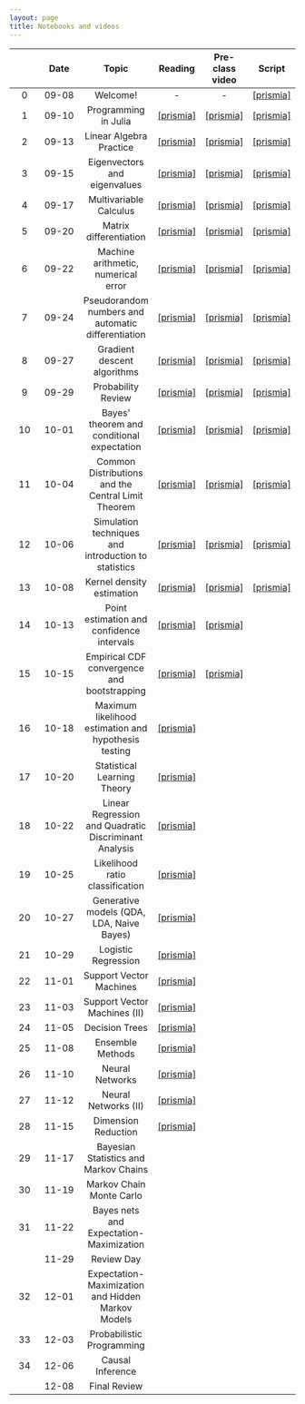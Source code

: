 ```yaml
---
layout: page
title: Notebooks and videos
---
```


<table>
  <thead>
    <tr>
      <th style="text-align: center; width:80px"></th>
      <th style="text-align: center; width:100px">Date</th>
      <th style="text-align: center">Topic</th>
      <th style="text-align: center">Reading</th>            
      <th style="text-align: center">Pre-class video</th>
      <th style="text-align: center">Script</th>
    </tr>
  </thead>
  <tbody>
    <tr>
      <td style="text-align: center">0</td>
      <td style="text-align: center">09-08</td>
      <td style="text-align: center">Welcome!</td>
      <td style="text-align: center">-</td>
      <td style="text-align: center">-</td>
      <td style="text-align: center"><a href="https://prismia.chat/shared/O4RQ-8QBC">[prismia]</a></td>
    </tr>
    <tr>
      <td style="text-align: center">1</td>
      <td style="text-align: center">09-10</td>
      <td style="text-align: center">Programming in Julia</td>
      <td style="text-align: center"><a href="https://prismia.chat/shared/python-to-julia">[prismia]</a></td>      
      <td style="text-align: center"><a href="https://prismia.chat/shared/X3ZS-ICYN">[prismia]</a></td>
      <td style="text-align: center"><a href="https://prismia.chat/shared/TVDV-50OX">[prismia]</a></td>
    </tr>
    <tr>
      <td style="text-align: center">2</td>    
      <td style="text-align: center">09-13</td>
      <td style="text-align: center">Linear Algebra Practice</td>
      <td style="text-align: center"><a href="https://prismia.chat/shared/linear-algebra">[prismia]</a></td>      
      <td style="text-align: center"><a href="https://prismia.chat/shared/F33Y-JGS3">[prismia]</a></td>
      <td style="text-align: center"><a href="https://prismia.chat/shared/PPE5-UIEY">[prismia]</a></td>
    </tr>
    <tr>
      <td style="text-align: center">3</td>
      <td style="text-align: center">09-15</td>
      <td style="text-align: center">Eigenvectors and eigenvalues</td>
      <td style="text-align: center"><a href="https://prismia.chat/shared/linear-algebra-2">[prismia]</a></td>      
      <td style="text-align: center"><a href="https://prismia.chat/shared/MVT5-SLIA">[prismia]</a></td>
      <td style="text-align: center"><a href="https://prismia.chat/shared/GDK6-1FJP">[prismia]</a></td>
    </tr>  
    <tr>
      <td style="text-align: center">4</td>
      <td style="text-align: center">09-17</td>
      <td style="text-align: center">Multivariable Calculus</td>
      <td style="text-align: center"><a href="https://prismia.chat/shared/calculus">[prismia]</a></td>
      <td style="text-align: center"><a href="https://prismia.chat/shared/WH6L-IO7Q">[prismia]</a></td>
      <td style="text-align: center"><a href="https://prismia.chat/shared/N6SZ-RIVY">[prismia]</a></td>
    </tr>
    <tr>
      <td style="text-align: center">5</td>
      <td style="text-align: center">09-20</td>
      <td style="text-align: center">Matrix differentiation</td>
      <td style="text-align: center"><a href="https://prismia.chat/shared/calculus-2/6f13ef6d-3456-4b2e-8c71-8c4a0cc539b5">[prismia]</a></td>
      <td style="text-align: center"><a href="https://prismia.chat/shared/FTSX-1HXC">[prismia]</a></td>
      <td style="text-align: center"><a href="https://prismia.chat/shared/MJHJ-90N1">[prismia]</a></td>
    </tr>
    <tr>
      <td style="text-align: center">6</td>    
      <td style="text-align: center">09-22</td>
      <td style="text-align: center">Machine arithmetic, numerical error</td>
      <td style="text-align: center"><a href="https://prismia.chat/shared/numerical-computation/d8178e02-222c-46c1-8682-26fa646553c1">[prismia]</a></td>
      <td style="text-align: center"><a href="https://prismia.chat/shared/YH9S-7YSW">[prismia]</a></td>
      <td style="text-align: center"><a href="https://prismia.chat/shared/OY9J-1SUI">[prismia]</a></td>      
    </tr>
    <tr>
      <td style="text-align: center">7</td>    
      <td style="text-align: center">09-24</td>
      <td style="text-align: center">Pseudorandom numbers and automatic differentiation</td>
      <td style="text-align: center"><a href="https://prismia.chat/shared/numerical-computation/9e5983d8-d006-416f-ad24-e3b49a26d971">[prismia]</a></td>      
      <td style="text-align: center"><a href="https://prismia.chat/shared/QOAG-RJRS">[prismia]</a></td>
      <td style="text-align: center"><a href="https://prismia.chat/shared/G4XI-270Y">[prismia]</a></td>      
    </tr>
    <tr>
      <td style="text-align: center">8</td>
      <td style="text-align: center">09-27</td>
      <td style="text-align: center">Gradient descent algorithms</td>
      <td style="text-align: center"><a href="https://prismia.chat/shared/numerical-computation/3890cc43-ae0c-47da-bfd9-ccce64b0eb27">[prismia]</a></td>
      <td style="text-align: center"><a href="https://prismia.chat/shared/DDV3-NNAL">[prismia]</a></td>
      <td style="text-align: center"><a href="https://prismia.chat/shared/NOPO-L4UK">[prismia]</a></td>
    </tr>
    <tr>
      <td style="text-align: center">9</td>
      <td style="text-align: center">09-29</td>
      <td style="text-align: center">Probability Review</td>
      <td style="text-align: center"><a href="https://prismia.chat/shared/probability">[prismia]</a></td>
      <td style="text-align: center"><a href="https://prismia.chat/shared/ZR1E-06T1">[prismia]</a></td>
      <td style="text-align: center"><a href="https://prismia.chat/shared/PG8G-OD2H">[prismia]</a></td>
    </tr>
    <tr>
      <td style="text-align: center">10</td>    
      <td style="text-align: center">10-01</td>
      <td style="text-align: center">Bayes' theorem and conditional expectation</td>
      <td style="text-align: center"><a href="https://prismia.chat/shared/probability/200dd8e8-d5c1-40ef-ac9d-5153e3aa43f2">[prismia]</a></td>
      <td style="text-align: center"><a href="https://prismia.chat/shared/99OS-OGSW">[prismia]</a></td>
      <td style="text-align: center"><a href="https://prismia.chat/shared/VVE1-K04D">[prismia]</a></td></td>
    </tr>
    <tr>
      <td style="text-align: center">11</td>    
      <td style="text-align: center">10-04</td>
      <td style="text-align: center">Common Distributions and the Central Limit Theorem</td>
      <td style="text-align: center"><a href="https://prismia.chat/shared/probability/3422156d-9877-45d7-aeee-8a565cf5b167">[prismia]</a></td>
      <td style="text-align: center"><a href="https://prismia.chat/shared/69I0-Y2X6">[prismia]</a></td>
      <td style="text-align: center"><a href="https://prismia.chat/shared/L3F2-J3B4">[prismia]</a></td>
    </tr>
    <tr>
      <td style="text-align: center">12</td>    
      <td style="text-align: center">10-06</td>
      <td style="text-align: center">Simulation techniques and introduction to statistics</td>
      <td style="text-align: center"><a href="https://prismia.chat/shared/statistics/48143453-e6d3-46b4-a9c8-7541f25a1d8d">[prismia]</a></td>
      <td style="text-align: center"><a href="https://prismia.chat/shared/B27Y-LWJ7">[prismia]</a></td>
      <td style="text-align: center"><a href="https://prismia.chat/shared/31TF-3A0U">[prismia]</a></td>      
    </tr>
    <tr>
      <td style="text-align: center">13</td>    
      <td style="text-align: center">10-08</td>
      <td style="text-align: center">Kernel density estimation</td>
      <td style="text-align: center"><a href="https://prismia.chat/shared/statistics/138de1c4-b046-4f08-9655-5e7595099d6d">[prismia]</a></td>      
      <td style="text-align: center"><a href="https://prismia.chat/shared/NQMQ-J8LZ">[prismia]</a></td>   
      <td style="text-align: center"><a href="https://prismia.chat/shared/S6U1-0EFE">[prismia]</a></td>      
    </tr>
    <tr>
      <td style="text-align: center">14</td>    
      <td style="text-align: center">10-13</td>
      <td style="text-align: center">Point estimation and confidence intervals</td>
      <td style="text-align: center"><a href="https://prismia.chat/shared/statistics/6fc2c6ce-323b-4bea-9c84-972ea2e62683">[prismia]</a></td>      
      <td style="text-align: center"><a href="https://prismia.chat/shared/3Q3A-RNIK">[prismia]</a></td>
      <td style="text-align: center"></td>      
    </tr>
    <tr>
      <td style="text-align: center">15</td>    
      <td style="text-align: center">10-15</td>
      <td style="text-align: center">Empirical CDF convergence and bootstrapping</td>
      <td style="text-align: center"><a href="https://prismia.chat/shared/statistics/5c5b00b5-2b75-4e03-ba8c-aed8896ad2dc">[prismia]</a></td>
      <td style="text-align: center"><a href="https://prismia.chat/shared/BRRX-DATS">[prismia]</a></td>
      <td style="text-align: center"></td>      
    </tr>
    <tr>
      <td style="text-align: center">16</td>    
      <td style="text-align: center">10-18</td>
      <td style="text-align: center">Maximum likelihood estimation and hypothesis testing</td>
      <td style="text-align: center"><a href="https://prismia.chat/shared/statistics/aff37bb1-85b0-4986-8558-2db917bc1afc">[prismia]</a></td>      
      <td style="text-align: center"></td>   
      <td style="text-align: center"></td>      
    </tr>
    <tr>
      <td style="text-align: center">17</td>    
      <td style="text-align: center">10-20</td>
      <td style="text-align: center">Statistical Learning Theory</td>
      <td style="text-align: center"><a href="https://prismia.chat/shared/machine-learning">[prismia]</a></td>      
      <td style="text-align: center"></td>   
      <td style="text-align: center"></td>      
    </tr>
    <tr>
      <td style="text-align: center">18</td>    
      <td style="text-align: center">10-22</td>
      <td style="text-align: center">Linear Regression and Quadratic Discriminant Analysis</td>
      <td style="text-align: center"><a href="https://prismia.chat/shared/machine-learning/48eab081-0614-4bbd-85c1-9eb295b37a4f">[prismia]</a></td>
      <td style="text-align: center"></td>      
      <td style="text-align: center"></td>      
    </tr>
    <tr>
      <td style="text-align: center">19</td>    
      <td style="text-align: center">10-25</td>
      <td style="text-align: center">Likelihood ratio classification</td>
      <td style="text-align: center"><a href="https://prismia.chat/shared/machine-learning/fcfc2e96-a9ae-4bf5-a401-2af84d109e2c">[prismia]</a></td>      
      <td style="text-align: center"></td>    
      <td style="text-align: center"></td>      
    </tr>
    <tr>
      <td style="text-align: center">20</td>    
      <td style="text-align: center">10-27</td>
      <td style="text-align: center">Generative models (QDA, LDA, Naive Bayes)</td>
      <td style="text-align: center"><a href="https://prismia.chat/shared/machine-learning/a55c0890-f271-4549-97da-747f8208eda6">[prismia]</a></td>      
      <td style="text-align: center"></td>   
      <td style="text-align: center"></td>      
    </tr>
    <tr>
      <td style="text-align: center">21</td>    
      <td style="text-align: center">10-29</td>
      <td style="text-align: center">Logistic Regression</td>
      <td style="text-align: center"><a href="https://prismia.chat/shared/machine-learning/ac286cc9-eddc-4856-ab70-fb2c487815f7">[prismia]</a></td>      
      <td style="text-align: center"></td>  
      <td style="text-align: center"></td>      
    </tr>
    <tr>
      <td style="text-align: center">22</td>    
      <td style="text-align: center">11-01</td>
      <td style="text-align: center">Support Vector Machines</td>
      <td style="text-align: center"><a href="https://prismia.chat/shared/machine-learning/788b6829-b780-48e1-aa6c-034af09c797c">[prismia]</a></td>      
      <td style="text-align: center"></td>   
      <td style="text-align: center"></td>      
    </tr>
    <tr>
      <td style="text-align: center">23</td>    
      <td style="text-align: center">11-03</td>
      <td style="text-align: center">Support Vector Machines (II)</td>
      <td style="text-align: center"><a href="https://prismia.chat/shared/machine-learning/e8913e4b-5b74-439e-aa08-be671d3efdc2">[prismia]</a></td>
      <td style="text-align: center"></td>
      <td style="text-align: center"></td>      
    </tr>
    <tr>
      <td style="text-align: center">24</td>    
      <td style="text-align: center">11-05</td>
      <td style="text-align: center">Decision Trees</td>
      <td style="text-align: center"><a href="https://prismia.chat/shared/machine-learning/601deda0-21f1-4b26-b60f-146f02349b50">[prismia]</a></td>      
      <td style="text-align: center"></td>            
      <td style="text-align: center"></td>      
    </tr>
    <tr>
      <td style="text-align: center">25</td>    
      <td style="text-align: center">11-08</td>
      <td style="text-align: center">Ensemble Methods</td>
      <td style="text-align: center"><a href="https://prismia.chat/shared/machine-learning/bc1457f8-07a8-4a08-8157-7a4a26d16d24">[prismia]</a></td>      
      <td style="text-align: center"></td>      
      <td style="text-align: center"></td>      
    </tr>
    <tr>
      <td style="text-align: center">26</td>    
      <td style="text-align: center">11-10</td>
      <td style="text-align: center">Neural Networks</td>
      <td style="text-align: center"><a href="https://prismia.chat/shared/machine-learning/4b24926b-286a-480e-b855-d0fc26e69ffa">[prismia]</a></td>    
      <td style="text-align: center"></td>      
      <td style="text-align: center"></td>      
    </tr>
    <tr>
      <td style="text-align: center">27</td>
      <td style="text-align: center">11-12</td>
      <td style="text-align: center">Neural Networks (II)</td>
      <td style="text-align: center"><a href="https://prismia.chat/shared/machine-learning/2e9cd375-0d7d-4b5e-bdf8-a3f920eb8bbc">[prismia]</a></td>
      <td style="text-align: center"></td>            
      <td style="text-align: center"></td>      
    </tr>
    <tr>
      <td style="text-align: center">28</td>
      <td style="text-align: center">11-15</td>
      <td style="text-align: center">Dimension Reduction</td>
      <td style="text-align: center"><a href="https://prismia.chat/shared/machine-learning/2d66d42b-4768-4098-8dce-345535be4b88">[prismia]</a></td> 
      <td style="text-align: center"></td>            
      <td style="text-align: center"></td>      
    </tr>
    <tr>
      <td style="text-align: center">29</td>
      <td style="text-align: center">11-17</td>
      <td style="text-align: center">Bayesian Statistics and Markov Chains</td>
      <td style="text-align: center"></td>     
      <td style="text-align: center"></td>      
      <td style="text-align: center"></td>      
    </tr>
    <tr>
      <td style="text-align: center">30</td>
      <td style="text-align: center">11-19</td>
      <td style="text-align: center">Markov Chain Monte Carlo</td>
      <td style="text-align: center"></td>   
      <td style="text-align: center"></td>            
      <td style="text-align: center"></td>      
    </tr>
    <tr>
      <td style="text-align: center">31</td>
      <td style="text-align: center">11-22</td>
      <td style="text-align: center">Bayes nets and Expectation-Maximization</td>
      <td style="text-align: center"></td>   
      <td style="text-align: center"></td>            
      <td style="text-align: center"></td>      
    </tr>    
    <tr>
      <td style="text-align: center"></td>
      <td style="text-align: center">11-29</td>
      <td style="text-align: center">Review Day</td>
      <td style="text-align: center"></td>      
      <td style="text-align: center"></td>  
      <td style="text-align: center"></td>      
    </tr>    
    <tr>
      <td style="text-align: center">32</td>
      <td style="text-align: center">12-01</td>
      <td style="text-align: center">Expectation-Maximization and Hidden Markov Models</td>
      <td style="text-align: center"></td> 
      <td style="text-align: center"></td>            
      <td style="text-align: center"></td>      
    </tr>     
    <tr>
      <td style="text-align: center">33</td>
      <td style="text-align: center">12-03</td>
      <td style="text-align: center">Probabilistic Programming</td>
      <td style="text-align: center"></td>      
      <td style="text-align: center"></td>   
      <td style="text-align: center"></td>      
    </tr>        
    <tr>
      <td style="text-align: center">34</td>
      <td style="text-align: center">12-06</td>
      <td style="text-align: center">Causal Inference</td>
      <td style="text-align: center"></td>            
      <td style="text-align: center"></td>
      <td style="text-align: center"></td>      
    </tr>
    <tr>
      <td style="text-align: center"></td>
      <td style="text-align: center">12-08</td>
      <td style="text-align: center">Final Review</td>
      <td style="text-align: center"></td>            
      <td style="text-align: center"></td>
      <td style="text-align: center"></td>      
    </tr>
  </tbody>
</table>
